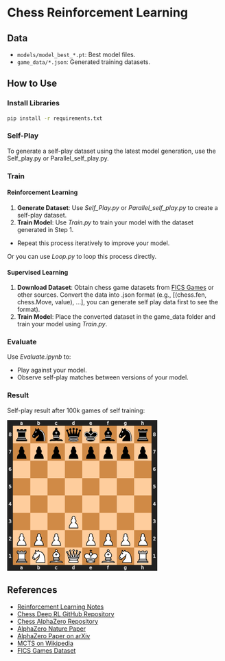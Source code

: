 # Chess Reinforcement Learning

## Data
- `models/model_best_*.pt`: Best model files.
- `game_data/*.json`: Generated training datasets.

## How to Use

### Install Libraries
```bash
pip install -r requirements.txt
```
### Self-Play
To generate a self-play dataset using the latest model generation, use the Self_play.py or Parallel_self_play.py.

### Train
#### Reinforcement Learning
1. **Generate Dataset**: Use *Self_Play.py* or *Parallel_self_play.py* to create a self-play dataset.
2. **Train Model**: Use *Train.py*  to train your model with the dataset generated in Step 1.
- Repeat this process iteratively to improve your model.

Or you can use *Loop.py* to loop this process directly.
#### Supervised Learning
1. **Download Dataset**: Obtain chess game datasets from [FICS Games](https://www.ficsgames.org/download.html) or other sources. Convert the data into .json format (e.g., [(chess.fen, chess.Move, value), ...], you can generate self play data first to see the format).
2. **Train Model**: Place the converted dataset in the game_data folder and train your model using *Train.py*.

### Evaluate
Use *Evaluate.ipynb* to:
- Play against your model.
- Observe self-play matches between versions of your model.

### Result
Self-play result after 100k games of  self training:

![Chess Game](images/chess_game.gif)

## References
- [Reinforcement Learning Notes](https://deepanshut041.github.io/Reinforcement-Learning/notes/00_Introduction_to_rl/)
- [Chess Deep RL GitHub Repository](https://github.com/zjeffer/chess-deep-rl)
- [Chess AlphaZero Repository](https://github.com/Zeta36/chess-alpha-zero/tree/master)
- [AlphaZero Nature Paper](https://www.nature.com/articles/nature24270.epdf?author_access_token=VJXbVjaSHxFoctQQ4p2k4tRgN0jAjWel9jnR3ZoTv0PVW4gB86EEpGqTRDtpIz-2rmo8-KG06gqVobU5NSCFeHILHcVFUeMsbvwS-lxjqQGg98faovwjxeTUgZAUMnRQ)
- [AlphaZero Paper on arXiv](https://arxiv.org/abs/1712.01815)
- [MCTS on Wikipedia](https://zh.wikipedia.org/zh-tw/%E8%92%99%E7%89%B9%E5%8D%A1%E6%B4%9B%E6%A0%91%E6%90%9C%E7%B4%A2)
- [FICS Games Dataset](https://www.ficsgames.org/download.html)
